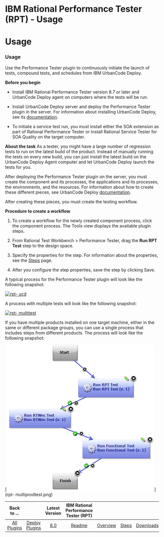 
IBM Rational Performance Tester (RPT) - Usage
=============================================

# Usage



### Usage




 


Use the Performance Tester plugin to continuously initiate the launch of tests, compound tests, and 
schedules from IBM UrbanCode Deploy.


**Before you begin**


* Install IBM Rational Performance Tester version 8.7 or 
later and UrbanCode Deploy agent on computers where the tests will be run.
* Install UrbanCode Deploy server and deploy 
the Performance Tester plugin in the server.
For information about installing UrbanCode Deploy, see its 
[documentation](http://www.ibm.com/support/knowledgecenter/SS4GSP/ucd_welcome.html).

* To initiate a service test run, 
you must install either the SOA extension as part of Rational Performance Tester or install Rational Service Tester for 
SOA Quality on the target computer.


**About the task** As a tester, you might have a large number of regression tests 
to run on the latest build of the product. Instead of manually running the tests on every new build, you can just 
install the latest build on the UrbanCode Deploy Agent computer and let UrbanCode Deploy launch the tests for you.



After deploying the Performance Tester plugin on the server, you must create the component and its processes, the 
applications and its processes, the environments, and the resources. For information about how to create these different
 pieces, see UrbanCode Deploy [documentation](http://www.ibm.com/support/knowledgecenter/SS4GSP/ucd_welcome.html).



After creating these pieces, you must create the testing workflow.


**Procedure to create a workflow**


1. To create a
 workflow for the newly created component process, click the component process. The Tools view displays the available 
plugin steps.
2. From Rational Test Workbench > Performance Tester, drag the **Run RPT Test** step to the design space.

3. Specify the properties for the step. For information about the properties, see the 
[Steps](https://www.urbancode.com/plugindoc/steps-2/) page.
4. After you configure the step properties, save the step by
 clicking Save.


A typical process for the Performance Tester plugin will look like the following snapshot:


[![rpt-
ucd](rpt-ucd.png)](rpt-ucd.png)


A process with multiple tests will look like the following snapshot:


[![rpt-
multitest](rpt-multitest.png)](rpt-multitest.png)


If you have multiple products installed on one target machine, 
either in the same or different package groups, you can use a single process that includes steps from different 
products. The process will look like the following snapshot:


[![rpt-multiprodtest](rpt-multiprodtest.png)](rpt-
multiprodtest.png)




|Back to ...||Latest Version|IBM Rational Performance Tester (RPT) ||||
| :---: | :---: | :---: | :---: | :---: | :---: | :---: |
|[All Plugins](../../index.md)|[Deploy Plugins](../README.md)|[8.0](https://raw.githubusercontent.com/UrbanCode/IBM-UCD-PLUGINS/main/files/RPT-UCD/RPT-UCD-8.0.zip)|[Readme](README.md)|[Overview](overview.md)|[Steps](steps.md)|[Downloads](downloads.md)|

